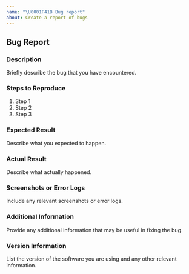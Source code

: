 ```yaml
---
name: "\U0001F41B Bug report"
about: Create a report of bugs
---
```


## Bug Report

### Description

Briefly describe the bug that you have encountered.

### Steps to Reproduce

1. Step 1
2. Step 2
3. Step 3

### Expected Result

Describe what you expected to happen.

### Actual Result

Describe what actually happened.

### Screenshots or Error Logs

Include any relevant screenshots or error logs.

### Additional Information

Provide any additional information that may be useful in fixing the bug.

### Version Information

List the version of the software you are using and any other relevant information.
